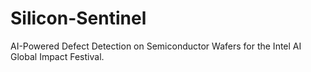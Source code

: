 # Silicon-Sentinel
AI-Powered Defect Detection on Semiconductor Wafers for the Intel AI Global Impact Festival.
